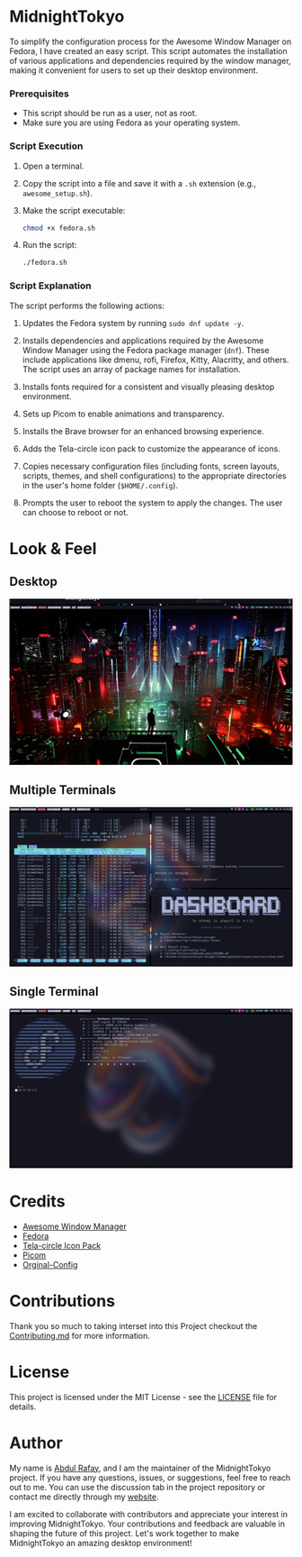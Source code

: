 # MidnightTokyo

To simplify the configuration process for the Awesome Window Manager on Fedora, I have created an easy script. This script automates the installation of various applications and dependencies required by the window manager, making it convenient for users to set up their desktop environment.

### Prerequisites

- This script should be run as a user, not as root.
- Make sure you are using Fedora as your operating system.

### Script Execution

1. Open a terminal.

2. Copy the script into a file and save it with a `.sh` extension (e.g., `awesome_setup.sh`).

3. Make the script executable:
    ```bash
    chmod +x fedora.sh
    ```

4. Run the script:
    ```bash
    ./fedora.sh
    ```

### Script Explanation

The script performs the following actions:

1. Updates the Fedora system by running `sudo dnf update -y`.

2. Installs dependencies and applications required by the Awesome Window Manager using the Fedora package manager (`dnf`). These include applications like dmenu, rofi, Firefox, Kitty, Alacritty, and others. The script uses an array of package names for installation.

3. Installs fonts required for a consistent and visually pleasing desktop environment.

4. Sets up Picom to enable animations and transparency.

5. Installs the Brave browser for an enhanced browsing experience.

6. Adds the Tela-circle icon pack to customize the appearance of icons.

7. Copies necessary configuration files (including fonts, screen layouts, scripts, themes, and shell configurations) to the appropriate directories in the user's home folder (`$HOME/.config`).

8. Prompts the user to reboot the system to apply the changes. The user can choose to reboot or not.

# Look & Feel
## Desktop
![desktop](/images/Rafay-Desktop-first-Image.png)
## Multiple Terminals
![multiple-terminal](/images/terminal-Shot.png)
## Single Terminal
![single-terminal](/images/termina-single-shot.png)
<!-- ## Rofi
![rofi](/images/rofi-shot.png) -->

# Credits
- [Awesome Window Manager](https://awesomewm.org/)
- [Fedora](https://getfedora.org/)
- [Tela-circle Icon Pack](https://github.com/vinceliuice/Tela-circle-icon-theme)
- [Picom](https://github.com/jonaburg/picom)
- [Orginal-Config](https://github.com/micro-hawk/awesomight)

# Contributions
Thank you so much to taking interset into this Project checkout the [Contributing.md](/Contributing.md) for more information.

# License
This project is licensed under the MIT License - see the [LICENSE](/LICENSE) file for details.

# Author

My name is [Abdul Rafay](https://future-insight.blog/author), and I am the maintainer of the MidnightTokyo project. If you have any questions, issues, or suggestions, feel free to reach out to me. You can use the discussion tab in the project repository or contact me directly through my [website](https://future-insight.blog/contact).

I am excited to collaborate with contributors and appreciate your interest in improving MidnightTokyo. Your contributions and feedback are valuable in shaping the future of this project. Let's work together to make MidnightTokyo an amazing desktop environment!
